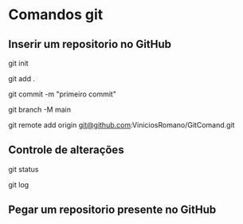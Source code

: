 # Comandos git

## Inserir um repositorio no GitHub
git init

git add .

git commit -m "primeiro commit"

git branch -M main

git remote add origin git@github.com:ViniciosRomano/GitComand.git

## Controle de alterações

git status

git log

## Pegar um repositorio presente no GitHub